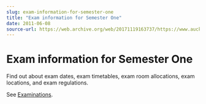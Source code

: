 ```yaml
---
slug: exam-information-for-semester-one
title: "Exam information for Semester One"
date: 2011-06-08
source-url: https://web.archive.org/web/20171119163737/https://www.auckland.ac.nz/en/about/news-events-and-notices/notices/notices-2011/2011/06/08/Exam-information-for-Semester-One.html
---
```

Exam information for Semester One
=================================

Find out about exam dates, exam timetables, exam room allocations, exam locations, and exam regulations.

See [Examinations](https://www.auckland.ac.nz/en/for/current-students/cs-academic-information/cs-examination-information.html).